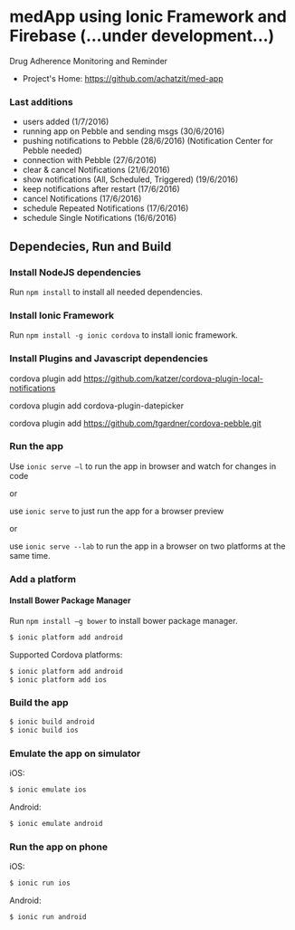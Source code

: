 # medApp using Ionic Framework and Firebase (...under development...)
Drug Adherence Monitoring and Reminder

* Project's Home: https://github.com/achatzit/med-app

### Last additions
- users added (1/7/2016)
- running app on Pebble and sending msgs (30/6/2016)
- pushing notifications to Pebble (28/6/2016) (Notification Center for Pebble needed)
- connection with Pebble (27/6/2016)
- clear & cancel Notifications (21/6/2016)
- show notifications (All, Scheduled, Triggered) (19/6/2016)
- keep notifications after restart (17/6/2016)
- cancel Notifications (17/6/2016)
- schedule Repeated Notifications (17/6/2016)
- schedule Single Notifications (16/6/2016)

## Dependecies, Run and Build

### Install NodeJS dependencies

Run `npm install` to install all needed dependencies.

### Install Ionic Framework

Run `npm install -g ionic cordova` to install ionic framework.

### Install Plugins and Javascript dependencies

cordova plugin add https://github.com/katzer/cordova-plugin-local-notifications

cordova plugin add cordova-plugin-datepicker

cordova plugin add https://github.com/tgardner/cordova-pebble.git

### Run the app

Use `ionic serve –l` to run the app in browser and watch for changes in code

or

use `ionic serve` to just run the app for a browser preview

or

use `ionic serve --lab` to run the app in a browser on two platforms at the same time.

### Add a platform

#### Install Bower Package Manager

Run `npm install –g bower` to install bower package manager.

```bash
$ ionic platform add android
```

Supported Cordova platforms:

```bash
$ ionic platform add android
$ ionic platform add ios
```

### Build the app

```bash
$ ionic build android
$ ionic build ios
```

### Εmulate the app on simulator
iOS:

```bash
$ ionic emulate ios
```

Android:

```bash
$ ionic emulate android
```

### Run the app on phone
iOS:

```bash
$ ionic run ios
```

Android:

```bash
$ ionic run android
```
